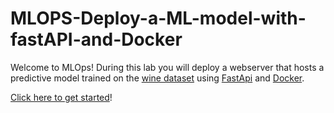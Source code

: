 # MLOPS-Deploy-a-ML-model-with-fastAPI-and-Docker
Welcome to MLOps! During this lab you will deploy a webserver that hosts a predictive model trained on the [wine dataset](https://scikit-learn.org/stable/modules/generated/sklearn.datasets.load_wine.html#sklearn.datasets.load_wine) using [FastApi](https://fastapi.tiangolo.com/) and [Docker](https://www.docker.com/).

[Click here to get started](./no-batch/README.md)!
